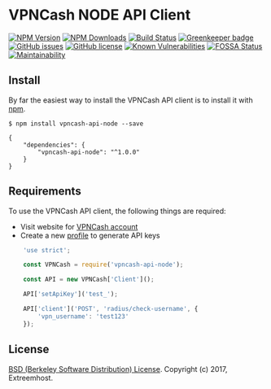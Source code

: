 # VPNCash NODE API Client
[![NPM Version](https://img.shields.io/npm/v/vpncash-api-node.svg)](https://www.npmjs.com/package/vpncash-api-node)
[![NPM Downloads](https://img.shields.io/npm/dm/vpncash-api-node.svg)](https://www.npmjs.com/package/vpncash-api-node)
[![Build Status](https://travis-ci.org/FabriceDelahaij/vpncash-api-node.svg?branch=master)](https://travis-ci.org/FabriceDelahaij/vpncash-api-node)
[![Greenkeeper badge](https://badges.greenkeeper.io/FabriceDelahaij/vpncash-api-node.svg)](https://greenkeeper.io/)
[![GitHub issues](https://img.shields.io/github/issues/FabriceDelahaij/vpncash-api-node.svg)](https://github.com/FabriceDelahaij/vpncash-api-node/issues)
[![GitHub license](https://img.shields.io/github/license/FabriceDelahaij/vpncash-api-node.svg)](https://github.com/FabriceDelahaij/vpncash-api-node/blob/master/LICENSE)
[![Known Vulnerabilities](https://snyk.io/test/github/fabricedelahaij/vpncash-api-node/badge.svg?targetFile=package.json)](https://snyk.io/test/github/fabricedelahaij/vpncash-api-node?targetFile=package.json)
[![FOSSA Status](https://app.fossa.io/api/projects/git%2Bgithub.com%2FFabriceDelahaij%2Fvpncash-api-node.svg?type=shield)](https://app.fossa.io/projects/git%2Bgithub.com%2FFabriceDelahaij%2Fvpncash-api-node?ref=badge_shield)
[![Maintainability](https://api.codeclimate.com/v1/badges/11171f84bbb82360242e/maintainability)](https://codeclimate.com/github/FabriceDelahaij/vpncash-api-node/maintainability)

## Install

By far the easiest way to install the VPNCash API client is to install it with [npm](https://npmjs.org/).

    $ npm install vpncash-api-node --save

    {
        "dependencies": {
            "vpncash-api-node": "^1.0.0"
        }
    }


## Requirements ##
To use the VPNCash API client, the following things are required:

+ Visit website for [VPNCash account](https://vpncash.com)
+ Create a new [profile](http://www.vpncash.com/api-access) to generate API keys

```javascript
	'use strict';

	const VPNCash = require('vpncash-api-node');

	const API = new VPNCash['Client']();

	API['setApiKey']('test_');

	API['client']('POST', 'radius/check-username', {
		'vpn_username': 'test123'
	});

```

## License
[BSD (Berkeley Software Distribution) License](https://opensource.org/licenses/bsd-license.php). Copyright (c) 2017, Extreemhost.
